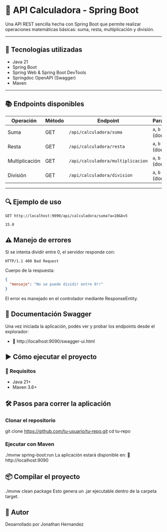 # 🧮 API Calculadora - Spring Boot

Una API REST sencilla hecha con Spring Boot que permite realizar operaciones matemáticas básicas: suma, resta, multiplicación y división.

---

## 🚀 Tecnologías utilizadas

- Java 21 
- Spring Boot
- Spring Web & Spring Boot DevTools
- Springdoc OpenAPI (Swagger)
- Maven

---

## 📚 Endpoints disponibles

| Operación        | Método | Endpoint                          | Parámetros             |
|------------------|--------|-----------------------------------|------------------------|
| Suma             | GET    | `/api/calculadora/suma`           | `a`, `b` (double)      |
| Resta            | GET    | `/api/calculadora/resta`          | `a`, `b` (double)      |
| Multiplicación   | GET    | `/api/calculadora/multiplicacion` | `a`, `b` (double)      |
| División         | GET    | `/api/calculadora/division`       | `a`, `b` (double)      |

---

## 🔍 Ejemplo de uso

```http
GET http://localhost:9090/api/calculadora/suma?a=10&b=5

15.0
```

## ⚠️ Manejo de errores
Si se intenta dividir entre 0, el servidor responde con:

```http
HTTP/1.1 400 Bad Request
```

Cuerpo de la respuesta:

```json
{
  "mensaje": "No se puede dividir entre 0!!"
}
```
El error es manejado en el controlador mediante ResponseEntity.

## 📖 Documentación Swagger
Una vez iniciada la aplicación, podés ver y probar los endpoints desde el explorador:
- 📎 http://localhost:9090/swagger-ui.html

## ▶️ Cómo ejecutar el proyecto
### 🔧 Requisitos
- Java 21+
- Maven 3.6+

## 🛠️ Pasos para correr la aplicación

### Clonar el repositorio
git clone https://github.com/tu-usuario/tu-repo.git
cd tu-repo

### Ejecutar con Maven
./mvnw spring-boot:run
La aplicación estará disponible en:
📍 http://localhost:9090

## 📦 Compilar el proyecto
./mvnw clean package
Esto genera un .jar ejecutable dentro de la carpeta target.

## 👤 Autor
Desarrollado por Jonathan Hernandez
